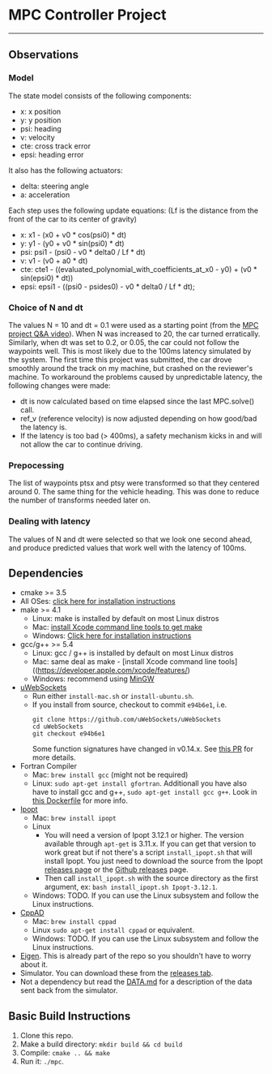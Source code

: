 # MPC Controller Project

---

## Observations


### Model


The state model consists of the following components:
* x: x position
* y: y position
* psi: heading
* v: velocity
* cte: cross track error
* epsi: heading error


It also has the following actuators:
* delta: steering angle
* a: acceleration


Each step uses the following update equations:
(Lf is the distance from the front of the car to its center of gravity)
* x: x1 - (x0 + v0 * cos(psi0) * dt)
* y: y1 - (y0 + v0 * sin(psi0) * dt)
* psi: psi1 - (psi0 - v0 * delta0 / Lf * dt)
* v: v1 - (v0 + a0 * dt)
* cte: cte1 - ((evaluated_polynomial_with_coefficients_at_x0 - y0) + (v0 * sin(epsi0) * dt))
* epsi: epsi1 - ((psi0 - psides0) - v0 * delta0 / Lf * dt);


### Choice of N and dt

The values N = 10 and dt = 0.1 were used as a starting point (from the [MPC project Q&A video](https://www.youtube.com/watch?v=bOQuhpz3YfU)). When N was increased to 20, the car turned erratically. Similarly, when dt was set to 0.2, or 0.05, the car could not follow the waypoints well. This is most likely due to the 100ms latency simulated by the system. The first time this project was submitted, the car drove smoothly around the track on my machine, but crashed on the reviewer's machine. To workaround the problems caused by unpredictable latency, the following changes were made:
* dt is now calculated based on time elapsed since the last MPC.solve() call. 
* ref_v (reference velocity) is now adjusted depending on how good/bad the latency is.
* If the latency is too bad (> 400ms), a safety mechanism kicks in and will not allow the car to continue driving.


### Prepocessing

The list of waypoints ptsx and ptsy were transformed so that they centered around 0. The same thing for the vehicle heading. This was done to reduce the number of transforms needed later on.

### Dealing with latency

The values of N and dt were selected so that we look one second ahead, and produce predicted values that work well with the latency of 100ms.

## Dependencies

* cmake >= 3.5
 * All OSes: [click here for installation instructions](https://cmake.org/install/)
* make >= 4.1
  * Linux: make is installed by default on most Linux distros
  * Mac: [install Xcode command line tools to get make](https://developer.apple.com/xcode/features/)
  * Windows: [Click here for installation instructions](http://gnuwin32.sourceforge.net/packages/make.htm)
* gcc/g++ >= 5.4
  * Linux: gcc / g++ is installed by default on most Linux distros
  * Mac: same deal as make - [install Xcode command line tools]((https://developer.apple.com/xcode/features/)
  * Windows: recommend using [MinGW](http://www.mingw.org/)
* [uWebSockets](https://github.com/uWebSockets/uWebSockets)
  * Run either `install-mac.sh` or `install-ubuntu.sh`.
  * If you install from source, checkout to commit `e94b6e1`, i.e.
    ```
    git clone https://github.com/uWebSockets/uWebSockets 
    cd uWebSockets
    git checkout e94b6e1
    ```
    Some function signatures have changed in v0.14.x. See [this PR](https://github.com/udacity/CarND-MPC-Project/pull/3) for more details.
* Fortran Compiler
  * Mac: `brew install gcc` (might not be required)
  * Linux: `sudo apt-get install gfortran`. Additionall you have also have to install gcc and g++, `sudo apt-get install gcc g++`. Look in [this Dockerfile](https://github.com/udacity/CarND-MPC-Quizzes/blob/master/Dockerfile) for more info.
* [Ipopt](https://projects.coin-or.org/Ipopt)
  * Mac: `brew install ipopt`
  * Linux
    * You will need a version of Ipopt 3.12.1 or higher. The version available through `apt-get` is 3.11.x. If you can get that version to work great but if not there's a script `install_ipopt.sh` that will install Ipopt. You just need to download the source from the Ipopt [releases page](https://www.coin-or.org/download/source/Ipopt/) or the [Github releases](https://github.com/coin-or/Ipopt/releases) page.
    * Then call `install_ipopt.sh` with the source directory as the first argument, ex: `bash install_ipopt.sh Ipopt-3.12.1`. 
  * Windows: TODO. If you can use the Linux subsystem and follow the Linux instructions.
* [CppAD](https://www.coin-or.org/CppAD/)
  * Mac: `brew install cppad`
  * Linux `sudo apt-get install cppad` or equivalent.
  * Windows: TODO. If you can use the Linux subsystem and follow the Linux instructions.
* [Eigen](http://eigen.tuxfamily.org/index.php?title=Main_Page). This is already part of the repo so you shouldn't have to worry about it.
* Simulator. You can download these from the [releases tab](https://github.com/udacity/self-driving-car-sim/releases).
* Not a dependency but read the [DATA.md](./DATA.md) for a description of the data sent back from the simulator.


## Basic Build Instructions


1. Clone this repo.
2. Make a build directory: `mkdir build && cd build`
3. Compile: `cmake .. && make`
4. Run it: `./mpc`.
